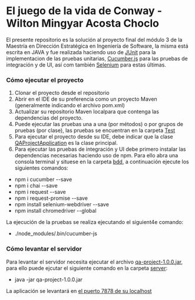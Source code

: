 # El juego de la vida de Conway - Wilton Mingyar Acosta Choclo

El presente repositorio es la solución al proyecto final del módulo 3 de la Maestría
en Dirección Estratégica en Ingeniería de Software, la misma está escrita en JAVA y fue
realizada haciendo uso de [JUnit](https://junit.org/junit4/) para la implementacion de las
pruebas unitarias, [Cucumber.js](https://github.com/cucumber/cucumber-js) para las pruebas
de integración y de UI, así com también [Selenium](https://www.npmjs.com/package/selenium-webdriver)
para estas últimas. 

### Cómo ejecutar el proyecto

1. Clonar el proyecto desde el repositorio
2. Abrir en el IDE de su preferencia como un proyecto Maven (generalmente
indicando el archivo pom.xml)
3. Actualizar su repositorio Maven localpara que contenga las dependencias del proyecto.
4. Puede ejecutar las pruebas una a una (por métodos) o por grupos de pruebas
(por clase), las pruebas se encuentran en la carpeta [Test](src/test/java/com/mingyaracosta/qa)
6. Para ejecutar el proyecto desde su IDE, debe indicar que la clase [QAProjectApplication](src/main/java/com/mingyaracosta/qa/QAProjectApplication.java)
es la clase principal.
5. Para ejecutar las pruebas de integración y UI debe primero instalar las 
dependencias necesarias haciendo uso de npm. Para ello abra una consola terminal y situese en
la carpeta [bdd](bdd), a continuación ejecute los siguientes comandos:
- npm i cucumber --save
- npm i chai --save
- npm i request --save
- npm i request-promise --save
- npm install selenium-webdriver --save
- npm install chromedriver --global

La ejecución de la pruebas se realiza ejecutando el siguient4e comando:
- ./node_modules/.bin/cucumber-js

### Cómo levantar el servidor

Para levantar el servidor necesita ejecutar el archivo [qa-project-1.0.0.jar](server/qa-project-1.0.0.jar),
para ello puede ejcutar el siguiente comando en la carpeta [server](server):
- java -jar qa-project-1.0.0.jar

La aplicación se levantará en [el puerto 7878 de su localhost](http://localhost:7878)


